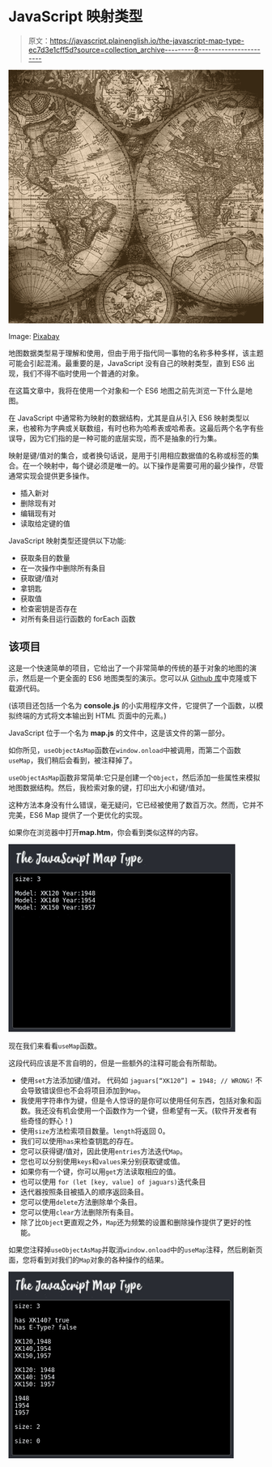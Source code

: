 # JavaScript 映射类型

> 原文：<https://javascript.plainenglish.io/the-javascript-map-type-ec7d3e1cff5d?source=collection_archive---------8----------------------->

![](img/3a5d211447162b2ff4fcdfcc7a4d24cb.png)

Image: [Pixabay](https://pixabay.com/illustrations/background-atlas-folder-old-1762690/)

地图数据类型易于理解和使用，但由于用于指代同一事物的名称多种多样，该主题可能会引起混淆。最重要的是，JavaScript 没有自己的映射类型，直到 ES6 出现，我们不得不临时使用一个普通的对象。

在这篇文章中，我将在使用一个对象和一个 ES6 地图之前先浏览一下什么是地图。

在 JavaScript 中通常称为映射的数据结构，尤其是自从引入 ES6 映射类型以来，也被称为字典或关联数组，有时也称为哈希表或哈希表。这最后两个名字有些误导，因为它们指的是一种可能的底层实现，而不是抽象的行为集。

映射是键/值对的集合，或者换句话说，是用于引用相应数据值的名称或标签的集合。在一个映射中，每个键必须是唯一的。以下操作是需要可用的最少操作，尽管通常实现会提供更多操作。

*   插入新对
*   删除现有对
*   编辑现有对
*   读取给定键的值

JavaScript 映射类型还提供以下功能:

*   获取条目的数量
*   在一次操作中删除所有条目
*   获取键/值对
*   拿钥匙
*   获取值
*   检查密钥是否存在
*   对所有条目运行函数的 forEach 函数

## 该项目

这是一个快速简单的项目，它给出了一个非常简单的传统的基于对象的地图的演示，然后是一个更全面的 ES6 地图类型的演示。您可以从 [Github 库](https://github.com/CodeDrome/javascript-map-type)中克隆或下载源代码。

(该项目还包括一个名为 **console.js** 的小实用程序文件，它提供了一个函数，以模拟终端的方式将文本输出到 HTML 页面中的元素。)

JavaScript 位于一个名为 **map.js** 的文件中，这是该文件的第一部分。

如你所见，`useObjectAsMap`函数在`window.onload`中被调用，而第二个函数`useMap`，我们稍后会看到，被注释掉了。

`useObjectAsMap`函数非常简单:它只是创建一个`Object`，然后添加一些属性来模拟地图数据结构。然后，我检索对象的键，打印出大小和键/值对。

这种方法本身没有什么错误，毫无疑问，它已经被使用了数百万次。然而，它并不完美，ES6 Map 提供了一个更优化的实现。

如果你在浏览器中打开**map.htm**，你会看到类似这样的内容。

![](img/23ab6769854a702e75e8f4fd95ef1898.png)

现在我们来看看`useMap`函数。

这段代码应该是不言自明的，但是一些额外的注释可能会有所帮助。

*   使用`set`方法添加键/值对。
    代码如
    `jaguars[“XK120”] = 1948; // WRONG!`
    不会导致错误但也不会将项目添加到`Map`。
*   我使用字符串作为键，但是令人惊讶的是你可以使用任何东西，包括对象和函数。我还没有机会使用一个函数作为一个键，但希望有一天。(软件开发者有些奇怪的野心！)
*   使用`size`方法检索项目数量。`length`将返回 0。
*   我们可以使用`has`来检查钥匙的存在。
*   您可以获得键/值对，因此使用`entries`方法迭代`Map`。
*   您也可以分别使用`keys`和`values`来分别获取键或值。
*   如果你有一个键，你可以用`get`方法读取相应的值。
*   也可以使用
    `for (let [key, value] of jaguars)`迭代条目
*   迭代器按照条目被插入的顺序返回条目。
*   您可以使用`delete`方法删除单个条目。
*   您可以使用`clear`方法删除所有条目。
*   除了比`Object`更直观之外，`Map`还为频繁的设置和删除操作提供了更好的性能。

如果您注释掉`useObjectAsMap`并取消`window.onload`中的`useMap`注释，然后刷新页面，您将看到对我们的`Map`对象的各种操作的结果。

![](img/12c1e86e2e6f10ea1e325dc8a7bb11e0.png)